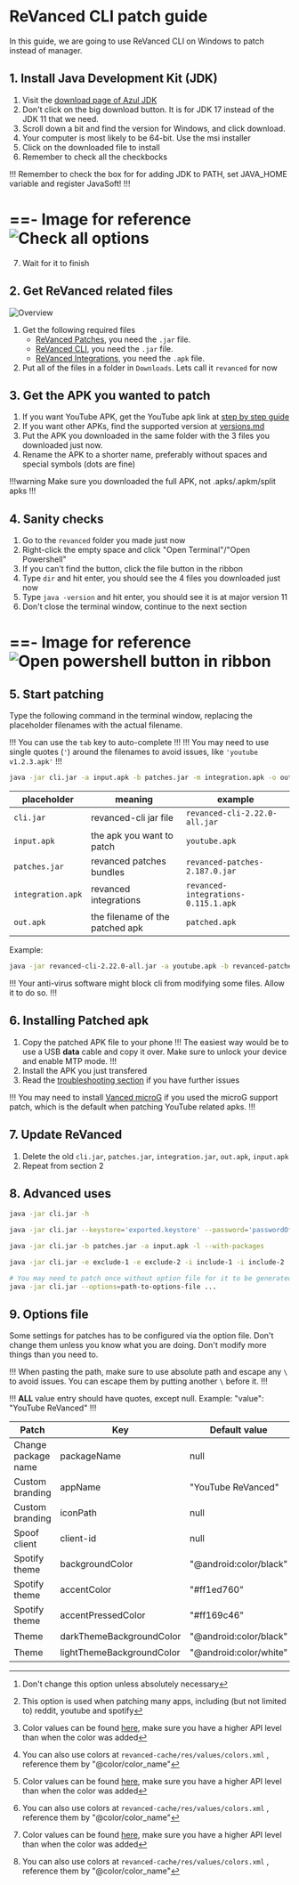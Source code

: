 # ReVanced CLI patch guide

In this guide, we are going to use ReVanced CLI on Windows to patch instead of manager. 

## 1. Install Java Development Kit (JDK)

1. Visit the [download page of Azul JDK](https://www.azul.com/downloads/?version=java-11-lts&package=jdk#zulu)
2. Don't click on the big download button. It is for JDK 17 instead of the JDK 11 that we need.
3. Scroll down a bit and find the version for Windows, and click download. 
4. Your computer is most likely to be 64-bit. Use the msi installer
5. Click on the downloaded file to install
6. Remember to check all the checkbocks

!!!
Remember to check the box for for adding JDK to PATH, set JAVA_HOME variable and register JavaSoft!
!!!

==- Image for reference
![Check all options](https://raw.githubusercontent.com/SodaWithoutSparkles/revanced-troubleshooting-guide/main/screenshots/502-jdk_install.png)
===

7. Wait for it to finish

## 2. Get ReVanced related files

![Overview](https://raw.githubusercontent.com/SodaWithoutSparkles/revanced-troubleshooting-guide/main/screenshots/501-cli-patch-embed.jpg)

1. Get the following required files
    - [ReVanced Patches](https://github.com/ReVanced/revanced-patches/releases/latest), you need the `.jar` file.
    - [ReVanced CLI](https://github.com/revanced/revanced-cli/releases/latest), you need the `.jar` file.
    - [ReVanced Integrations](https://github.com/revanced/revanced-integrations/releases/latest), you need the `.apk` file.
2. Put all of the files in a folder in `Downloads`. Lets call it `revanced` for now

## 3. Get the APK you wanted to patch

1. If you want YouTube APK, get the YouTube apk link at [step by step guide](https://sodawithoutsparkles.github.io/revanced-troubleshooting-guide/step-by-step/03-get-files/)
2. If you want other APKs, find the supported version at [versions.md](https://sodawithoutsparkles.github.io/revanced-troubleshooting-guide/05-versions/)
3. Put the APK you downloaded in the same folder with the 3 files you downloaded just now.
4. Rename the APK to a shorter name, preferably without spaces and special symbols (dots are fine)

!!!warning
Make sure you downloaded the full APK, not .apks/.apkm/split apks
!!!

## 4. Sanity checks

1. Go to the `revanced` folder you made just now
2. Right-click the empty space and click "Open Terminal"/"Open Powershell"
3. If you can't find the button, click the file button in the ribbon
4. Type `dir` and hit enter, you should see the 4 files you downloaded just now
5. Type `java -version` and hit enter, you should see it is at major version 11
6. Don't close the terminal window, continue to the next section

==- Image for reference
![Open powershell button in ribbon](https://raw.githubusercontent.com/SodaWithoutSparkles/revanced-troubleshooting-guide/main/screenshots/500-open_pwsh.gif)
===

## 5. Start patching
Type the following command in the terminal window, replacing the placeholder filenames with the actual filename. 

!!!
You can use the `tab` key to auto-complete
!!!
!!!
You may need to use single quotes (`'`) around the filenames to avoid issues, like `'youtube v1.2.3.apk'`
!!! 

```bash
java -jar cli.jar -a input.apk -b patches.jar -m integration.apk -o out.apk
```

| placeholder | meaning | example |
|---|---|---|
| `cli.jar` | revanced-cli jar file | `revanced-cli-2.22.0-all.jar` |
| `input.apk` | the apk you want to patch | `youtube.apk` |
| `patches.jar` | revanced patches bundles | `revanced-patches-2.187.0.jar` |
| `integration.apk` | revanced integrations | `revanced-integrations-0.115.1.apk`|
| `out.apk` | the filename of the patched apk | `patched.apk` |

Example: 

```bash
java -jar revanced-cli-2.22.0-all.jar -a youtube.apk -b revanced-patches-2.187.0.jar -m revanced-integrations-0.115.1.apk -o patched.apk
```

!!!
Your anti-virus software might block cli from modifying some files. Allow it to do so.
!!!

## 6. Installing Patched apk

1. Copy the patched APK file to your phone
!!!
The easiest way would be to use a USB **data** cable and copy it over. Make sure to unlock your device and enable MTP mode.
!!!
2. Install the APK you just transfered
3. Read the [troubleshooting section](/troubleshoot/00-trouble-shooting.md) if you have further issues

!!!
You may need to install [Vanced microG]((https://github.com/TeamVanced/VancedMicroG/releases/tag/v0.2.24.220220-220220001)) if you used the microG support patch, which is the default when patching YouTube related apks.
!!!

## 7. Update ReVanced

1. Delete the old `cli.jar`, `patches.jar`, `integration.jar`, `out.apk`, `input.apk`
2. Repeat from section 2

## 8. Advanced uses


```bash Read the help page for revanced-cli
java -jar cli.jar -h
```

```bash Specify keystore file and password
java -jar cli.jar --keystore='exported.keystore' --password='passwordOfKeystore' -a input.apk ...
```


```bash List patches available
java -jar cli.jar -b patches.jar -a input.apk -l --with-packages
```


```bash Include / Exclude patches
java -jar cli.jar -e exclude-1 -e exclude-2 -i include-1 -i include-2 ...
```

```bash Use Options file
# You may need to patch once without option file for it to be generated
java -jar cli.jar --options=path-to-options-file ...
```

## 9. Options file

Some settings for patches has to be configured via the option file. Don't change them unless you know what you are doing. Don't modify more things than you need to. 

!!!
When pasting the path, make sure to use absolute path and escape any `\` to avoid issues. You can escape them by putting another `\` before it.
!!!

!!!
**ALL** value entry should have quotes, except null. Example:
"value": "YouTube ReVanced"
!!!

| Patch | Key | Default value | Type | Example |
| --- | --- | --- | --- | --- |
| Change package name | packageName | null | pkgName | "app.revanced.android.youtubealt" | 
| Custom branding | appName | "YouTube ReVanced" | string | "new app name" | 
| Custom branding | iconPath | null | path | `"C:\\Users\\test\\Desktop\\icon.png"` | 
| Spoof client | client-id | null | string | "abcdef" [^1] [^2] |
| Spotify theme | backgroundColor | "@android:color/black" | string | "@android:color/black" [^3] [^4] |
| Spotify theme | accentColor | "#ff1ed760" | AARRGGBB color code | "#ff1ed761" |
| Spotify theme | accentPressedColor | "#ff169c46" | AARRGGBB color code | "#ff169c47" |
| Theme | darkThemeBackgroundColor | "@android:color/black" | string | "@android:color/holo_blue_dark" [^3] [^4] | 
| Theme | lightThemeBackgroundColor | "@android:color/white" | string | "@android:color/holo_purple" [^3] [^4] | 

[^1]: Don't change this option unless absolutely necessary

[^2]: This option is used when patching many apps, including (but not limited to) reddit, youtube and spotify

[^3]: Color values can be found [here](https://developer.android.com/reference/android/R.color#constants_1), make sure you have a higher API level than when the color was added

[^4]: You can also use colors at `revanced-cache/res/values/colors.xml` [^5], reference them by "@color/color_name"

[^5]: You can also edit that file after revanced deleted the cache to include custom colors

